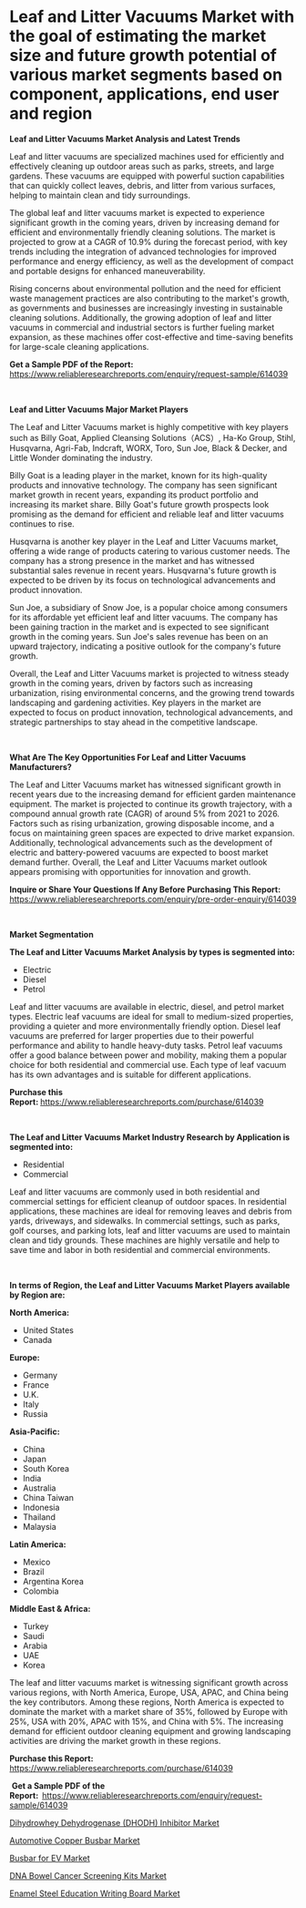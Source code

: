 <p><h1>Leaf and Litter Vacuums Market with the goal of estimating the market size and future growth potential of various market segments based on component, applications, end user and region</h1></p><p><strong>Leaf and Litter Vacuums Market Analysis and Latest Trends</strong></p>
<p><p>Leaf and litter vacuums are specialized machines used for efficiently and effectively cleaning up outdoor areas such as parks, streets, and large gardens. These vacuums are equipped with powerful suction capabilities that can quickly collect leaves, debris, and litter from various surfaces, helping to maintain clean and tidy surroundings.</p><p>The global leaf and litter vacuums market is expected to experience significant growth in the coming years, driven by increasing demand for efficient and environmentally friendly cleaning solutions. The market is projected to grow at a CAGR of 10.9% during the forecast period, with key trends including the integration of advanced technologies for improved performance and energy efficiency, as well as the development of compact and portable designs for enhanced maneuverability.</p><p>Rising concerns about environmental pollution and the need for efficient waste management practices are also contributing to the market's growth, as governments and businesses are increasingly investing in sustainable cleaning solutions. Additionally, the growing adoption of leaf and litter vacuums in commercial and industrial sectors is further fueling market expansion, as these machines offer cost-effective and time-saving benefits for large-scale cleaning applications.</p></p>
<p><strong>Get a Sample PDF of the Report:&nbsp;</strong> <a href="https://www.reliableresearchreports.com/enquiry/request-sample/614039">https://www.reliableresearchreports.com/enquiry/request-sample/614039</a></p>
<p>&nbsp;</p>
<p><strong>Leaf and Litter Vacuums Major Market Players</strong></p>
<p><p>The Leaf and Litter Vacuums market is highly competitive with key players such as Billy Goat, Applied Cleansing Solutions（ACS）, Ha-Ko Group, Stihl, Husqvarna, Agri-Fab, Indcraft, WORX, Toro, Sun Joe, Black & Decker, and Little Wonder dominating the industry.</p><p>Billy Goat is a leading player in the market, known for its high-quality products and innovative technology. The company has seen significant market growth in recent years, expanding its product portfolio and increasing its market share. Billy Goat's future growth prospects look promising as the demand for efficient and reliable leaf and litter vacuums continues to rise.</p><p>Husqvarna is another key player in the Leaf and Litter Vacuums market, offering a wide range of products catering to various customer needs. The company has a strong presence in the market and has witnessed substantial sales revenue in recent years. Husqvarna's future growth is expected to be driven by its focus on technological advancements and product innovation.</p><p>Sun Joe, a subsidiary of Snow Joe, is a popular choice among consumers for its affordable yet efficient leaf and litter vacuums. The company has been gaining traction in the market and is expected to see significant growth in the coming years. Sun Joe's sales revenue has been on an upward trajectory, indicating a positive outlook for the company's future growth.</p><p>Overall, the Leaf and Litter Vacuums market is projected to witness steady growth in the coming years, driven by factors such as increasing urbanization, rising environmental concerns, and the growing trend towards landscaping and gardening activities. Key players in the market are expected to focus on product innovation, technological advancements, and strategic partnerships to stay ahead in the competitive landscape.</p></p>
<p>&nbsp;</p>
<p><strong>What Are The Key Opportunities For Leaf and Litter Vacuums Manufacturers?</strong></p>
<p><p>The Leaf and Litter Vacuums market has witnessed significant growth in recent years due to the increasing demand for efficient garden maintenance equipment. The market is projected to continue its growth trajectory, with a compound annual growth rate (CAGR) of around 5% from 2021 to 2026. Factors such as rising urbanization, growing disposable income, and a focus on maintaining green spaces are expected to drive market expansion. Additionally, technological advancements such as the development of electric and battery-powered vacuums are expected to boost market demand further. Overall, the Leaf and Litter Vacuums market outlook appears promising with opportunities for innovation and growth.</p></p>
<p><strong>Inquire or Share Your Questions If Any Before Purchasing This Report:</strong> <a href="https://www.reliableresearchreports.com/enquiry/pre-order-enquiry/614039">https://www.reliableresearchreports.com/enquiry/pre-order-enquiry/614039</a></p>
<p>&nbsp;</p>
<p><strong>Market Segmentation</strong></p>
<p><strong>The Leaf and Litter Vacuums Market Analysis by types is segmented into:</strong></p>
<p><ul><li>Electric</li><li>Diesel</li><li>Petrol</li></ul></p>
<p><p>Leaf and litter vacuums are available in electric, diesel, and petrol market types. Electric leaf vacuums are ideal for small to medium-sized properties, providing a quieter and more environmentally friendly option. Diesel leaf vacuums are preferred for larger properties due to their powerful performance and ability to handle heavy-duty tasks. Petrol leaf vacuums offer a good balance between power and mobility, making them a popular choice for both residential and commercial use. Each type of leaf vacuum has its own advantages and is suitable for different applications.</p></p>
<p><strong>Purchase this Report:&nbsp;</strong><a href="https://www.reliableresearchreports.com/purchase/614039">https://www.reliableresearchreports.com/purchase/614039</a></p>
<p>&nbsp;</p>
<p><strong>The Leaf and Litter Vacuums Market Industry Research by Application is segmented into:</strong></p>
<p><ul><li>Residential</li><li>Commercial</li></ul></p>
<p><p>Leaf and litter vacuums are commonly used in both residential and commercial settings for efficient cleanup of outdoor spaces. In residential applications, these machines are ideal for removing leaves and debris from yards, driveways, and sidewalks. In commercial settings, such as parks, golf courses, and parking lots, leaf and litter vacuums are used to maintain clean and tidy grounds. These machines are highly versatile and help to save time and labor in both residential and commercial environments.</p></p>
<p>&nbsp;</p>
<p><strong>In terms of Region, the Leaf and Litter Vacuums Market Players available by Region are:</strong></p>
<p>
    <p> <strong> North America: </strong>
        <ul>
            <li>United States</li>
            <li>Canada</li>
        </ul>
        </p> 
    <p> <strong> Europe: </strong>
        <ul>
            <li>Germany</li>
            <li>France</li>
            <li>U.K.</li>
            <li>Italy</li>
            <li>Russia</li>
        </ul>
        </p> 
    <p> <strong> Asia-Pacific: </strong>
        <ul>
            <li>China</li>
            <li>Japan</li>
            <li>South Korea</li>
            <li>India</li>
            <li>Australia</li>
            <li>China Taiwan</li>
            <li>Indonesia</li>
            <li>Thailand</li>
            <li>Malaysia</li>
        </ul>
        </p> 
    <p> <strong> Latin America: </strong>
        <ul>
            <li>Mexico</li>
            <li>Brazil</li>
            <li>Argentina Korea</li>
            <li>Colombia</li>
        </ul>
        </p> 
    <p> <strong> Middle East & Africa: </strong>
        <ul>
            <li>Turkey</li>
            <li>Saudi</li>
            <li>Arabia</li>
            <li>UAE</li>
            <li>Korea</li>
        </ul>
    </p>
    </p>
<p><p>The leaf and litter vacuums market is witnessing significant growth across various regions, with North America, Europe, USA, APAC, and China being the key contributors. Among these regions, North America is expected to dominate the market with a market share of 35%, followed by Europe with 25%, USA with 20%, APAC with 15%, and China with 5%. The increasing demand for efficient outdoor cleaning equipment and growing landscaping activities are driving the market growth in these regions.</p></p>
<p><strong>Purchase this Report: </strong><a href="https://www.reliableresearchreports.com/purchase/614039">https://www.reliableresearchreports.com/purchase/614039</a></p>
<p>&nbsp;<strong>Get a Sample PDF of the Report:&nbsp;&nbsp;</strong><a href="https://www.reliableresearchreports.com/enquiry/request-sample/614039">https://www.reliableresearchreports.com/enquiry/request-sample/614039</a></p>
<p><strong></strong></p>
<p><p><a href="https://issuu.com/reportprime-2/docs/dihydrowhey-dehydrogenase-dhodh-inhibitor-market-s">Dihydrowhey Dehydrogenase (DHODH) Inhibitor Market</a></p><p><a href="https://github.com/nathandecarvalho/Market-Research-Report-List-2/blob/main/automotive-copper-busbar-market.md">Automotive Copper Busbar Market</a></p><p><a href="https://github.com/kosella/Market-Research-Report-List-2/blob/main/busbar-for-ev-market.md">Busbar for EV Market</a></p><p><a href="https://issuu.com/reportprime-2/docs/dna-bowel-cancer-screening-kits-market-size-2030.p">DNA Bowel Cancer Screening Kits Market</a></p><p><a href="https://github.com/kufem1/Market-Research-Report-List-1/blob/main/enamel-steel-education-writing-board-market.md">Enamel Steel Education Writing Board Market</a></p></p>